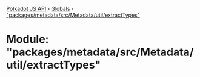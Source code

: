 [Polkadot JS API](../README.md) › [Globals](../globals.md) › ["packages/metadata/src/Metadata/util/extractTypes"](_packages_metadata_src_metadata_util_extracttypes_.md)

# Module: "packages/metadata/src/Metadata/util/extractTypes"


